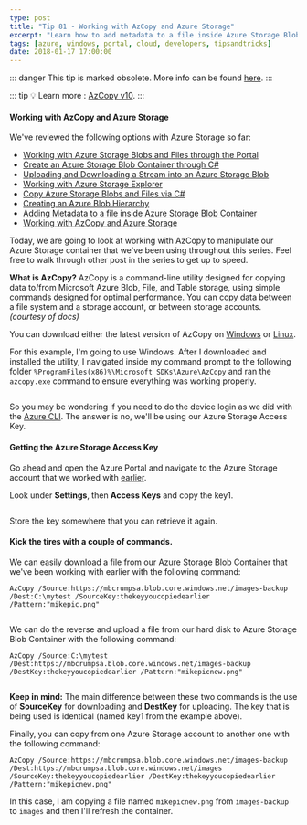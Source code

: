 ```yaml
---
type: post
title: "Tip 81 - Working with AzCopy and Azure Storage"
excerpt: "Learn how to add metadata to a file inside Azure Storage Blob Container"
tags: [azure, windows, portal, cloud, developers, tipsandtricks]
date: 2018-01-17 17:00:00
---
```


::: danger
This tip is marked obsolete. More info can be found [here](https://github.com/microsoft/AzureTipsAndTricks/issues/77).
:::

::: tip
:bulb: Learn more : [AzCopy v10](https://docs.microsoft.com/azure/storage/common/storage-use-azcopy-v10?WT.mc_id=azure-azuredevtips-azureappsdev).
:::

#### Working with AzCopy and Azure Storage

We've reviewed the following options with Azure Storage so far:

* [Working with Azure Storage Blobs and Files through the Portal](https://microsoft.github.io/AzureTipsAndTricks/blog/tip74.html)
* [Create an Azure Storage Blob Container through C#](https://microsoft.github.io/AzureTipsAndTricks/blog/tip75.html)
* [Uploading and Downloading a Stream into an Azure Storage Blob](https://microsoft.github.io/AzureTipsAndTricks/blog/tip76.html)
* [Working with Azure Storage Explorer](https://microsoft.github.io/AzureTipsAndTricks/blog/tip77.html)
* [Copy Azure Storage Blobs and Files via C#](https://microsoft.github.io/AzureTipsAndTricks/blog/tip78.html)
* [Creating an Azure Blob Hierarchy](https://microsoft.github.io/AzureTipsAndTricks/blog/tip79.html)
* [Adding Metadata to a file inside Azure Storage Blob Container](https://microsoft.github.io/AzureTipsAndTricks/blog/tip80.html)
* [Working with AzCopy and Azure Storage](https://microsoft.github.io/AzureTipsAndTricks/blog/tip81.html)

Today, we are going to look at working with AzCopy to manipulate our Azure Storage container that we've been using throughout this series. Feel free to walk through other post in the series to get up to speed.

**What is AzCopy?** AzCopy is a command-line utility designed for copying data to/from Microsoft Azure Blob, File, and Table storage, using simple commands designed for optimal performance. You can copy data between a file system and a storage account, or between storage accounts. *(courtesy of docs)*


You can download either the latest version of AzCopy on [Windows](http://aka.ms/downloadazcopy?WT.mc_id=akams-azuredevtips-azureappsdev) or [Linux](https://docs.microsoft.com/azure/storage/common/storage-use-azcopy-linux?WT.mc_id=docs-azuredevtips-azureappsdev).

For this example, I'm going to use Windows. After I downloaded and installed the utility, I navigated inside my command prompt to the following folder `%ProgramFiles(x86)%\Microsoft SDKs\Azure\AzCopy` and ran the `azcopy.exe` command to ensure everything was working properly. 

<img :src="$withBase('/files/azcopy1blog.png')">

So you may be wondering if you need to do the device login as we did with the [Azure CLI](https://www.michaelcrump.net/azure-cli-with-win10-bash/). The answer is no, we'll be using our Azure Storage Access Key.

#### Getting the Azure Storage Access Key 

Go ahead and open the Azure Portal and navigate to the Azure Storage account that we worked with [earlier](https://microsoft.github.io/AzureTipsAndTricks/blog/tip74.html).

Look under **Settings**, then **Access Keys** and copy the key1. 

<img :src="$withBase('/files/azcopy2blog.png')">

Store the key somewhere that you can retrieve it again. 

#### Kick the tires with a couple of commands. 

We can easily download a file from our Azure Storage Blob Container that we've been working with earlier with the following command:

```
AzCopy /Source:https://mbcrumpsa.blob.core.windows.net/images-backup /Dest:C:\mytest /SourceKey:thekeyyoucopiedearlier /Pattern:"mikepic.png"
```

<img :src="$withBase('/files/azcopy3blog.gif')">

We can do the reverse and upload a file from our hard disk to Azure Storage Blob Container with the following command:

```
AzCopy /Source:C:\mytest /Dest:https://mbcrumpsa.blob.core.windows.net/images-backup /DestKey:thekeyyoucopiedearlier /Pattern:"mikepicnew.png"
```

<img :src="$withBase('/files/azcopy4blog.gif')">

**Keep in mind:** The main difference between these two commands is the use of **SourceKey** for downloading and **DestKey** for uploading. The key that is being used is identical (named key1 from the example above).


Finally, you can copy from one Azure Storage account to another one with the following command:

```
AzCopy /Source:https://mbcrumpsa.blob.core.windows.net/images-backup /Dest:https://mbcrumpsa.blob.core.windows.net/images /SourceKey:thekeyyoucopiedearlier /DestKey:thekeyyoucopiedearlier /Pattern:"mikepicnew.png"
```

In this case, I am copying a file named `mikepicnew.png` from `images-backup` to `images` and then I'll refresh the container. 

<img :src="$withBase('/files/azcopy5blog.gif')">
